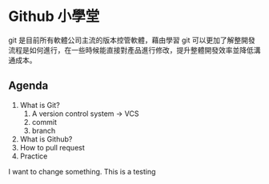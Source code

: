 # Github 小學堂

git 是目前所有軟體公司主流的版本控管軟體，藉由學習 git 可以更加了解整開發流程是如何進行，在一些時候能直接對產品進行修改，提升整體開發效率並降低溝通成本。

## Agenda
1. What is Git?
    1. A version control system → VCS
    2. commit
    3. branch
2. What is Github?
3. How to pull request
4. Practice

I want to change something. This is a testing 
